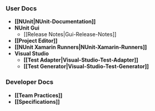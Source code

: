 ### User Docs

* **[[NUnit|NUnit-Documentation]]**
* **NUnit Gui**
  * [[Release Notes|Gui-Release-Notes]]
* **[[Project Editor]]**
* **[[NUnit Xamarin Runners|NUnit-Xamarin-Runners]]**
* **Visual Studio**
  * **[[Test Adapter|Visual-Studio-Test-Adapter]]**
  * **[[Test Generator|Visual-Studio-Test-Generator]]**

### Developer  Docs

* **[[Team Practices]]**
* **[[Specifications]]**
